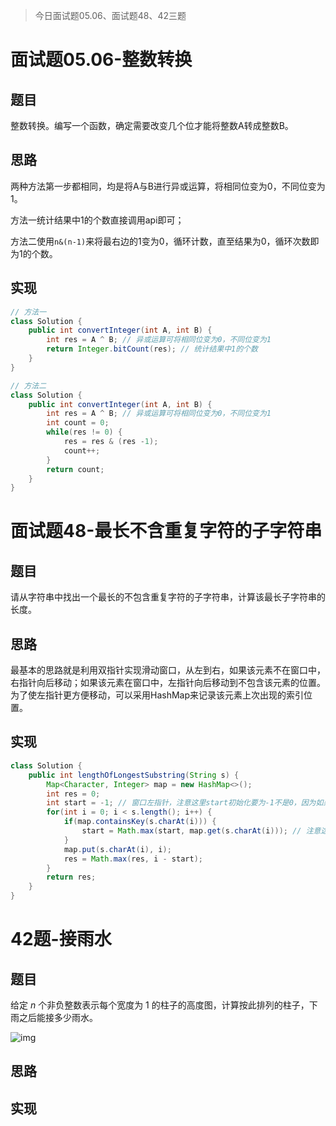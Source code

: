 > 今日面试题05.06、面试题48、42三题

# 面试题05.06-整数转换

## 题目

整数转换。编写一个函数，确定需要改变几个位才能将整数A转成整数B。

## 思路

两种方法第一步都相同，均是将A与B进行异或运算，将相同位变为0，不同位变为1。

方法一统计结果中1的个数直接调用api即可；

方法二使用`n&(n-1)`来将最右边的1变为0，循环计数，直至结果为0，循环次数即为1的个数。

## 实现

```java
// 方法一
class Solution {
    public int convertInteger(int A, int B) {
        int res = A ^ B; // 异或运算可将相同位变为0，不同位变为1
        return Integer.bitCount(res); // 统计结果中1的个数
    }
}
```

```java
// 方法二
class Solution {
    public int convertInteger(int A, int B) {
        int res = A ^ B; // 异或运算可将相同位变为0，不同位变为1
        int count = 0;
        while(res != 0) {
            res = res & (res -1);
            count++;
        }
        return count;
    }
}
```



# 面试题48-最长不含重复字符的子字符串

## 题目

请从字符串中找出一个最长的不包含重复字符的子字符串，计算该最长子字符串的长度。

## 思路

最基本的思路就是利用双指针实现滑动窗口，从左到右，如果该元素不在窗口中，右指针向后移动；如果该元素在窗口中，左指针向后移动到不包含该元素的位置。为了使左指针更方便移动，可以采用HashMap来记录该元素上次出现的索引位置。

## 实现

```java
class Solution {
    public int lengthOfLongestSubstring(String s) {
        Map<Character, Integer> map = new HashMap<>();
        int res = 0;
        int start = -1; // 窗口左指针，注意这里start初始化要为-1不是0，因为如果s为""或者"abcdefg",start没有更改，最后计算res要i-start,start为-1才是正确结果
        for(int i = 0; i < s.length(); i++) {
            if(map.containsKey(s.charAt(i))) {
                start = Math.max(start, map.get(s.charAt(i))); // 注意这里不是start = map.get(s.charAt(i))，例如s为"abba"，计算第二个a时，start应该为第二个b的位置而不是第一个a的位置
            }
            map.put(s.charAt(i), i);
            res = Math.max(res, i - start);
        }
        return res;
    }
}
```

# 42题-接雨水

## 题目

给定 *n* 个非负整数表示每个宽度为 1 的柱子的高度图，计算按此排列的柱子，下雨之后能接多少雨水。

![img](https://assets.leetcode-cn.com/aliyun-lc-upload/uploads/2018/10/22/rainwatertrap.png)

## 思路



## 实现

```java

```

